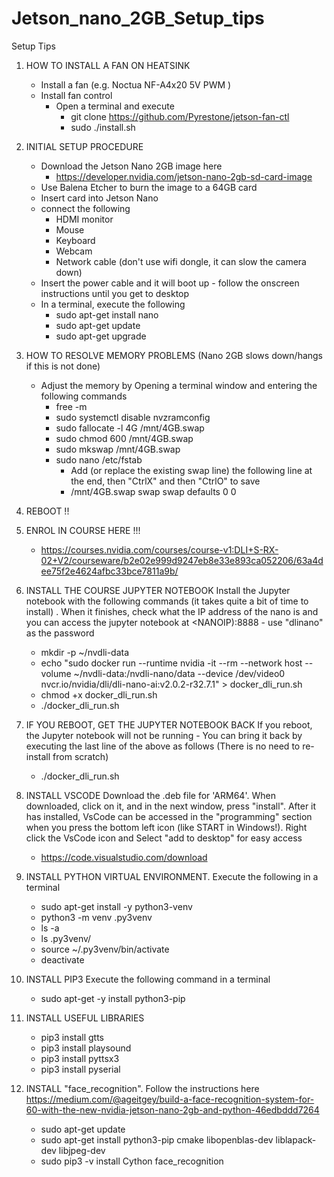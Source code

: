 # Jetson_nano_2GB_Setup_tips
Setup Tips 



1) HOW TO INSTALL A FAN ON HEATSINK
   - Install a fan (e.g. Noctua NF-A4x20 5V PWM )
   - Install fan control
     - Open a terminal and execute
       - git clone  https://github.com/Pyrestone/jetson-fan-ctl    
       - sudo ./install.sh 



2) INITIAL SETUP PROCEDURE  
   - Download the Jetson Nano 2GB image here
     - https://developer.nvidia.com/jetson-nano-2gb-sd-card-image
   - Use Balena Etcher to burn the image to a 64GB card
   - Insert card into Jetson Nano
   - connect the following
     - HDMI monitor
     - Mouse
     - Keyboard
     - Webcam
     - Network cable (don't use wifi dongle, it can slow the camera down)
   - Insert the power cable and it will boot up - follow the onscreen instructions until you get to desktop
   - In a terminal, execute the following 
     - sudo apt-get install nano
     - sudo apt-get update
     - sudo apt-get upgrade



3) HOW TO RESOLVE MEMORY PROBLEMS (Nano 2GB slows down/hangs if this is not done) 
   - Adjust the memory by Opening a terminal window and entering the following commands
     - free -m
     - sudo systemctl disable nvzramconfig
     - sudo fallocate -l 4G /mnt/4GB.swap
     - sudo chmod 600 /mnt/4GB.swap
     - sudo mkswap /mnt/4GB.swap
     - sudo nano /etc/fstab 
       - Add (or replace the existing swap line) the following line at the end, then "CtrlX" and then "CtrlO" to save
       - /mnt/4GB.swap swap swap defaults 0 0



4) REBOOT !!



5) ENROL IN COURSE HERE !!!
   - https://courses.nvidia.com/courses/course-v1:DLI+S-RX-02+V2/courseware/b2e02e999d9247eb8e33e893ca052206/63a4dee75f2e4624afbc33bce7811a9b/



5) INSTALL THE COURSE JUPYTER NOTEBOOK
Install the Jupyter notebook with the following commands (it takes quite a bit of time to install) . When it finishes, check what the IP address of the nano is and you can access the jupyter notebook at <NANOIP):8888 - use "dlinano" as the password 
   - mkdir -p ~/nvdli-data
   - echo "sudo docker run --runtime nvidia -it --rm --network host --volume ~/nvdli-data:/nvdli-nano/data --device /dev/video0  nvcr.io/nvidia/dli/dli-nano-ai:v2.0.2-r32.7.1" > docker_dli_run.sh
   - chmod +x docker_dli_run.sh
   - ./docker_dli_run.sh    
 
 
 
6) IF YOU REBOOT, GET THE JUPYTER NOTEBOOK BACK
If you reboot, the Jupyter notebook will not be running - You can bring it back by executing the last line of the above as follows (There is no need to re-install from scratch)
   - ./docker_dli_run.sh


7) INSTALL VSCODE
Download the .deb file for 'ARM64'. 
When downloaded, click on it, and in the next window, press "install". After it has installed, VsCode can be accessed in the "programming" section when you press the bottom left icon (like START in Windows!). Right click the VsCode icon and Select "add to desktop" for easy access
   - https://code.visualstudio.com/download


8) INSTALL PYTHON VIRTUAL ENVIRONMENT. Execute the following in a terminal
   - sudo apt-get install -y python3-venv
   - python3 -m venv .py3venv
   - ls -a
   - ls .py3venv/
   - source ~/.py3venv/bin/activate
   - deactivate


8) INSTALL PIP3
Execute the following command in a terminal
   - sudo apt-get -y install python3-pip


9) INSTALL USEFUL LIBRARIES 
   - pip3 install gtts
   - pip3 install playsound
   - pip3 install pyttsx3
   - pip3 install pyserial

10) INSTALL "face_recognition". Follow the instructions here https://medium.com/@ageitgey/build-a-face-recognition-system-for-60-with-the-new-nvidia-jetson-nano-2gb-and-python-46edbddd7264
    - sudo apt-get update
    - sudo apt-get install python3-pip cmake libopenblas-dev liblapack-dev libjpeg-dev
    - sudo pip3 -v install Cython face_recognition
